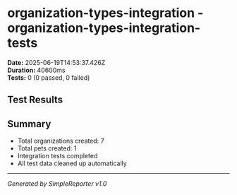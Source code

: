 # organization-types-integration - organization-types-integration-tests

**Date:** 2025-06-19T14:53:37.426Z  
**Duration:** 40600ms  
**Tests:** 0 (0 passed, 0 failed)

## Test Results



## Summary

- Total organizations created: 7
- Total pets created: 1
- Integration tests completed
- All test data cleaned up automatically

---
*Generated by SimpleReporter v1.0*
